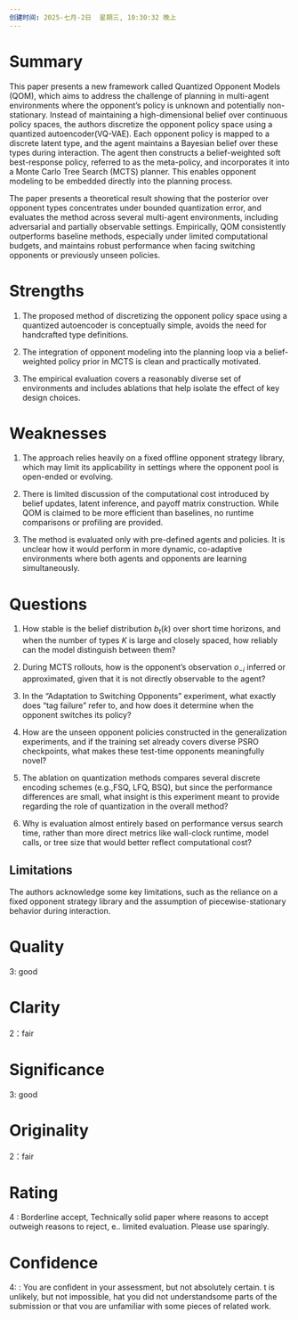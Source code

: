 ```yaml
---
创建时间: 2025-七月-2日  星期三, 10:30:32 晚上
---
```


# Summary
This paper presents a new framework called Quantized Opponent Models (QOM), which aims to address the challenge of planning in multi-agent environments where the opponent’s policy is unknown and potentially non-stationary. Instead of maintaining a high-dimensional belief over continuous policy spaces, the authors discretize the opponent policy space using a quantized autoencoder(VQ-VAE). Each opponent policy is mapped to a discrete latent type, and the agent maintains a Bayesian belief over these types during interaction. The agent then constructs a belief-weighted soft best-response policy, referred to as the meta-policy, and incorporates it into a Monte Carlo Tree Search (MCTS) planner. This enables opponent modeling to be embedded directly into the planning process.

The paper presents a theoretical result showing that the posterior over opponent types concentrates under bounded quantization error, and evaluates the method across several multi-agent environments, including adversarial and partially observable settings. Empirically, QOM consistently outperforms baseline methods, especially under limited computational budgets, and maintains robust performance when facing switching opponents or previously unseen policies.


# Strengths

1. The proposed method of discretizing the opponent policy space using a quantized autoencoder is conceptually simple, avoids the need for handcrafted type definitions.

2. The integration of opponent modeling into the planning loop via a belief-weighted policy prior in MCTS is clean and practically motivated.

3. The empirical evaluation covers a reasonably diverse set of environments and includes ablations that help isolate the effect of key design choices.




# Weaknesses

1. The approach relies heavily on a fixed offline opponent strategy library, which may limit its applicability in settings where the opponent pool is open-ended or evolving. 

2. There is limited discussion of the computational cost introduced by belief updates, latent inference, and payoff matrix construction. While QOM is claimed to be more efficient than baselines, no runtime comparisons or profiling are provided.

3. The method is evaluated only with pre-defined agents and policies. It is unclear how it would perform in more dynamic, co-adaptive environments where both agents and opponents are learning simultaneously.


# Questions

1. How stable is the belief distribution $b_t(k)$ over short time horizons, and when the number of types $K$ is large and closely spaced, how reliably can the model distinguish between them?

2. During MCTS rollouts, how is the opponent’s observation $o_{-i}$ inferred or approximated, given that it is not directly observable to the agent?

3. In the “Adaptation to Switching Opponents” experiment, what exactly does “tag failure” refer to, and how does it determine when the opponent switches its policy?

4. How are the unseen opponent policies constructed in the generalization experiments, and if the training set already covers diverse PSRO checkpoints, what makes these test-time opponents meaningfully novel?

5. The ablation on quantization methods compares several discrete encoding schemes (e.g.,FSQ, LFQ, BSQ), but since the performance differences are  small, what insight is this experiment meant to provide regarding the role of quantization in the overall method?

6. Why is evaluation almost entirely based on performance versus search time, rather than more direct metrics like wall-clock runtime, model calls, or tree size that would better reflect computational cost?


## Limitations

The authors acknowledge some key limitations, such as the reliance on a fixed opponent strategy library and the assumption of piecewise-stationary behavior during interaction.

# Quality
 3: good


# Clarity
2：fair


# Significance
 3: good


# Originality
 2：fair

# Rating
4 : Borderline accept, Technically solid paper where reasons to accept outweigh reasons to reject, e.. limited evaluation. Please use sparingly.

# Confidence
4: : You are confident in your assessment, but not absolutely certain. t is unlikely, but not impossible, hat you did not understandsome parts of the submission or that vou are unfamiliar with some pieces of related work.
